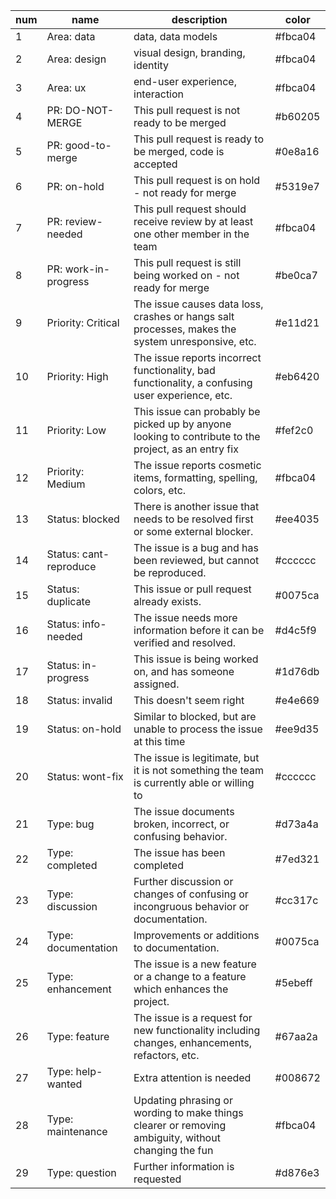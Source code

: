 | num | name                   | description                                                                                            | color   |
|-----|------------------------|--------------------------------------------------------------------------------------------------------|---------|
| 1   | Area: data             | data, data models                                                                                      | #fbca04 |
| 2   | Area: design           | visual design, branding, identity                                                                      | #fbca04 |
| 3   | Area: ux               | end-user experience, interaction                                                                       | #fbca04 |
| 4   | PR: DO-NOT-MERGE       | This pull request is not ready to be merged                                                            | #b60205 |
| 5   | PR: good-to-merge      | This pull request is ready to be merged, code is accepted                                              | #0e8a16 |
| 6   | PR: on-hold            | This pull request is on hold - not ready for merge                                                     | #5319e7 |
| 7   | PR: review-needed      | This pull request should receive review by at least one other member in   the team                     | #fbca04 |
| 8   | PR: work-in-progress   | This pull request is still being worked on - not ready for merge                                       | #be0ca7 |
| 9   | Priority: Critical     | The issue causes data loss, crashes or hangs salt processes, makes the   system unresponsive, etc.     | #e11d21 |
| 10  | Priority: High         | The issue reports incorrect functionality, bad functionality, a confusing   user experience, etc.      | #eb6420 |
| 11  | Priority: Low          | This issue can probably be picked up by anyone looking to contribute to   the project, as an entry fix | #fef2c0 |
| 12  | Priority: Medium       | The issue reports cosmetic items, formatting, spelling, colors, etc.                                   | #fbca04 |
| 13  | Status: blocked        | There is another issue that needs to be resolved first or some external   blocker.                     | #ee4035 |
| 14  | Status: cant-reproduce | The issue is a bug and has been reviewed, but cannot be reproduced.                                    | #cccccc |
| 15  | Status: duplicate      | This issue or pull request already exists.                                                             | #0075ca |
| 16  | Status: info-needed    | The issue needs more information before it can be verified and resolved.                               | #d4c5f9 |
| 17  | Status: in-progress    | This issue is being worked on, and has someone assigned.                                               | #1d76db |
| 18  | Status: invalid        | This doesn't seem right                                                                                | #e4e669 |
| 19  | Status: on-hold        | Similar to blocked, but are unable to process the issue at this time                                   | #ee9d35 |
| 20  | Status: wont-fix       | The issue is legitimate, but it is not something the team is currently   able or willing to            | #cccccc |
| 21  | Type: bug              | The issue documents broken, incorrect, or confusing behavior.                                          | #d73a4a |
| 22  | Type: completed        | The issue has been completed                                                                           | #7ed321 |
| 23  | Type: discussion       | Further discussion or changes of confusing or incongruous behavior or   documentation.                 | #cc317c |
| 24  | Type: documentation    | Improvements or additions to documentation.                                                            | #0075ca |
| 25  | Type: enhancement      | The issue is a new feature or a change to a feature which enhances the   project.                      | #5ebeff |
| 26  | Type: feature          | The issue is a request for new functionality including changes,   enhancements, refactors, etc.        | #67aa2a |
| 27  | Type: help-wanted      | Extra attention is needed                                                                              | #008672 |
| 28  | Type: maintenance      | Updating phrasing or wording to make things clearer or removing   ambiguity, without changing the fun  | #fbca04 |
| 29  | Type: question         | Further information is requested                                                                       | #d876e3 |
